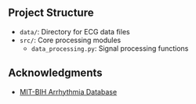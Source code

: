 ## Project Structure

- `data/`: Directory for ECG data files
- `src/`: Core processing modules
  - `data_processing.py`: Signal processing functions



## Acknowledgments
- [MIT-BIH Arrhythmia Database](https://physionet.org/content/mitdb/1.0.0/)


